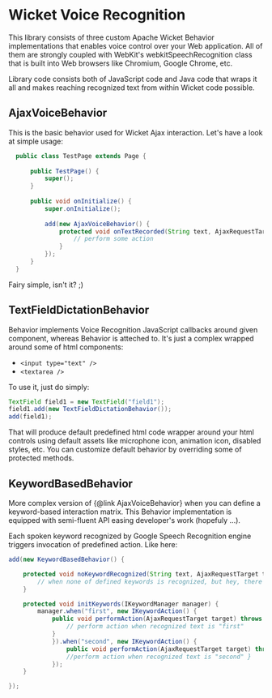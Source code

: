 Wicket Voice Recognition
========================

This library consists of three custom Apache Wicket Behavior implementations that enables voice control over your
Web application. All of them are strongly coupled with WebKit's webkitSpeechRecognition class that is built into Web browsers
like Chromium, Google Chrome, etc.

Library code consists both of JavaScript code and Java code that wraps it all and makes reaching recognized
text from within Wicket code possible.


AjaxVoiceBehavior
-----------------
This is the basic behavior used for Wicket Ajax interaction. Let's have a look at simple usage:

```java
  public class TestPage extends Page {
 
      public TestPage() {
          super();
      }
 
      public void onInitialize() {
          super.onInitialize();
 
          add(new AjaxVoiceBehavior() {
              protected void onTextRecorded(String text, AjaxRequestTarget target) {
                  // perform some action
              }
          });
      }
  }

```
Fairy simple, isn't it? ;)


TextFieldDictationBehavior
--------------------------

Behavior implements Voice Recognition JavaScript callbacks around given component, whereas Behavior is atteched to.
It's just a complex wrapped around some of html components:


* ```<input type="text" />```
* ```<textarea />```

To use it, just do simply:

```java
TextField field1 = new TextField("field1");
field1.add(new TextFieldDictationBehavior());
add(field1);
```

That will produce default predefined html code wrapper around your html controls using default assets like
microphone icon, animation icon, disabled styles, etc. You can customize default behavior by overriding some of
protected methods.


KeywordBasedBehavior
--------------------
More complex version of {@link AjaxVoiceBehavior} when you can define a keyword-based interaction matrix. This
Behavior implementation is equipped with semi-fluent API easing developer's work (hopefuly ...).

Each spoken keyword recognized by Google Speech Recognition engine triggers invocation of predefined action. Like
here:

```java
add(new KeywordBasedBehavior() {

	protected void noKeywordRecognized(String text, AjaxRequestTarget target) { 
		// when none of defined	keywords is recognized, but hey, there was something ... 
	}

	protected void initKeywords(IKeywordManager manager) {
		manager.when("first", new IKeywordAction() {
			public void performAction(AjaxRequestTarget target) throws Exception {
				// perform action when recognized text is "first"
			}
			}).when("second", new IKeywordAction() {
				public void performAction(AjaxRequestTarget target) throws Exception {
				//perform action when recognized text is "second" }
			});
	}

});
```
